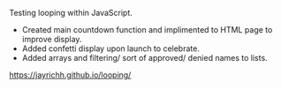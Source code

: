 Testing looping within JavaScript.

- Created main countdown function and implimented to HTML page to improve display.
- Added confetti display upon launch to celebrate.
- Added arrays and filtering/ sort of approved/ denied names to lists.

https://jayrichh.github.io/looping/

